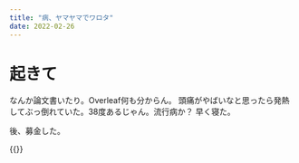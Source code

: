 ```yaml
---
title: "病、ヤマヤマでワロタ"
date: 2022-02-26
---
```


# 起きて

なんか論文書いたり。Overleaf何も分からん。
頭痛がやばいなと思ったら発熱してぶっ倒れていた。38度あるじゃん。流行病か？
早く寝た。

後、募金した。

{{<tweet user="dango_bot" id="1497424802893611009">}}